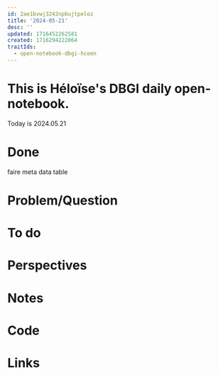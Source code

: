 ```yaml
---
id: 2ae1bvwj3242npbujtpeloz
title: '2024-05-21'
desc: ''
updated: 1716452262581
created: 1716294222064
traitIds:
  - open-notebook-dbgi-hcoen
---
```


# This is Héloïse's DBGI daily open-notebook.

Today is 2024.05.21

# Done
faire meta data table
# Problem/Question

# To do 

# Perspectives

# Notes


# Code

# Links